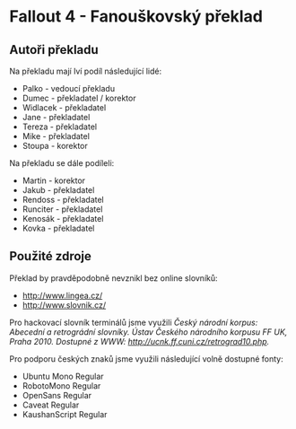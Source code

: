 # Fallout 4 - Fanouškovský překlad

## Autoři překladu

Na překladu mají lví podíl následující lidé:

* Palko - vedoucí překladu
* Dumec - překladatel / korektor
* Widlacek - překladatel
* Jane - překladatel
* Tereza - překladatel
* Mike - překladatel
* Stoupa - korektor

Na překladu se dále podíleli:

* Martin - korektor
* Jakub - překladatel
* Rendoss - překladatel
* Runciter - překladatel
* Kenosák - překladatel
* Kovka - překladatel


## Použité zdroje

Překlad by pravděpodobně nevznikl bez online slovníků:

* http://www.lingea.cz/
* http://www.slovnik.cz/

Pro hackovací slovník terminálů jsme využili *Český národní korpus: Abecední
a retrográdní slovníky. Ústav Českého národního korpusu FF UK, Praha 2010.
Dostupné z WWW: http://ucnk.ff.cuni.cz/retrograd10.php.*

Pro podporu českých znaků jsme využili následující volně dostupné fonty:

* Ubuntu Mono Regular
* RobotoMono Regular
* OpenSans Regular
* Caveat Regular
* KaushanScript Regular
